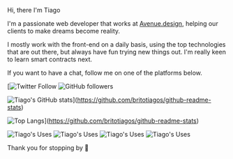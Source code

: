 Hi, there I'm Tiago 

I'm a passionate web developer that works at [Avenue.design](https://avenue.design/), helping our clients to make dreams become reality.

I mostly work with the front-end on a daily basis, using the top technologies that are out there, but always have fun trying new things out.
I'm really keen to learn smart contracts next.

If you want to have a chat, follow me on one of the platforms below.

[![Twitter Follow](https://img.shields.io/twitter/follow/britotiagos?label=Tiago%20Brito&style=social)
![GitHub followers](https://img.shields.io/github/followers/britotiagos?label=Tiago%20Brito&style=social)



![Tiago's GitHub stats](https://github-readme-stats.vercel.app/api?username=britotiagos&count_private=true&show_icons=true)](https://github.com/britotiagos/github-readme-stats)

![Top Langs](https://github-readme-stats.vercel.app/api/top-langs/?username=britotiagos&layout=compact)](https://github.com/britotiagos/github-readme-stats)

![Tiago's Uses](https://img.shields.io/badge/Figma-F24E1E?style=for-the-badge&logo=figma&logoColor=white)
![Tiago's Uses](https://img.shields.io/badge/Docker-2CA5E0?style=for-the-badge&logo=docker&logoColor=white)
![Tiago's Uses](https://img.shields.io/badge/GraphQl-E10098?style=for-the-badge&logo=graphql&logoColor=white)
![Tiago's Uses](https://img.shields.io/badge/Vercel-000000?style=for-the-badge&logo=vercel&logoColor=white)



Thank you for stopping by 👋



